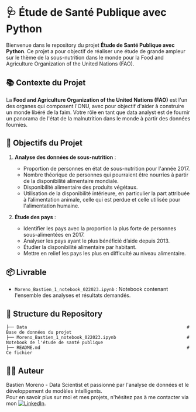 # 🩺 Étude de Santé Publique avec Python

Bienvenue dans le repository du projet **Étude de Santé Publique avec Python**. Ce projet a pour objectif de réaliser une étude de grande ampleur sur le thème de la sous-nutrition dans le monde pour la Food and Agriculture Organization of the United Nations (FAO).

## 📚 Contexte du Projet

La **Food and Agriculture Organization of the United Nations (FAO)** est l'un des organes qui composent l'ONU, avec pour objectif d'aider à construire un monde libéré de la faim. Votre rôle en tant que data analyst est de fournir un panorama de l'état de la malnutrition dans le monde à partir des données fournies.

## 🎯 Objectifs du Projet

1. **Analyse des données de sous-nutrition** :
   - Proportion de personnes en état de sous-nutrition pour l'année 2017.
   - Nombre théorique de personnes qui pourraient être nourries à partir de la disponibilité alimentaire mondiale.
   - Disponibilité alimentaire des produits végétaux.
   - Utilisation de la disponibilité intérieure, en particulier la part attribuée à l’alimentation animale, celle qui est perdue et celle utilisée pour l'alimentation humaine.

2. **Étude des pays** :
   - Identifier les pays avec la proportion la plus forte de personnes sous-alimentées en 2017.
   - Analyser les pays ayant le plus bénéficié d’aide depuis 2013.
   - Étudier la disponibilité alimentaire par habitant.
   - Mettre en relief les pays les plus en difficulté au niveau alimentaire.

## 📦 Livrable

   - `Moreno_Bastien_1_notebook_022023.ipynb` : Notebook contenant l'ensemble des analyses et résultats demandés.

## 📂 Structure du Repository

```
├── Data                                                             # Base de données du projet
├── Moreno_Bastien_1_notebook_022023.ipynb                           # Notebook de l'étude de santé publique
├── README.md                                                        # Ce fichier
```

## 👨‍💻 Auteur
Bastien Moreno - Data Scientist et passionné par l'analyse de données et le développement de modèles intelligents.\
Pour en savoir plus sur moi et mes projets, n'hésitez pas à me contacter via mon [![LinkedIn](https://img.shields.io/badge/LinkedIn-%230077B5.svg?logo=linkedin&logoColor=white)](https://www.linkedin.com/in/bastien-moreno441237/).